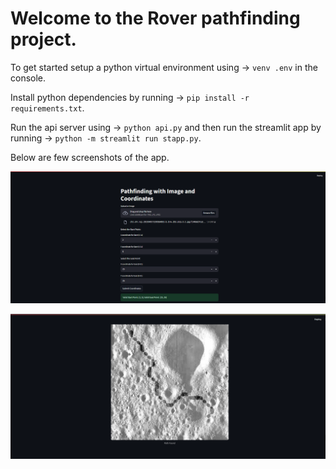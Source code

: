 # Welcome to the Rover pathfinding project.

To get started setup a python virtual environment using -> `venv .env` in the console.

Install python dependencies by running -> `pip install -r requirements.txt`.

Run the api server using -> `python api.py` and then run the streamlit app by running -> `python -m streamlit run stapp.py`.

Below are few screenshots of the app. 

![App screen](assets/appscr.png)

![Rover path output](assets/output1.png)
